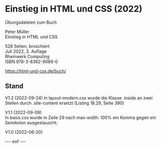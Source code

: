 # Einstieg in HTML und CSS (2022)

Übungsdateien zum Buch

Peter Müller    
Einstieg in HTML und CSS

528 Seiten, broschiert    
Juli 2022, 2. Auflage    
Rheinwerk Computing    
ISBN 978-3-8362-9089-0

https://html-und-css.de/buch/

## Stand
V1.2 (2022-09-24)
In layout-modern.css wurde die Klasse .inside an zwei Stellen durch .site-content ersetzt (Listing 18.29, Seite 390) 

V1.1 (2022-09-09)     
In basis.css wurde in Zeile 29 nach max-width: 100% ein Komma gegen ein Semikolon ausgestauscht. 

V1.0 (2022-06-20)

--- eof ---